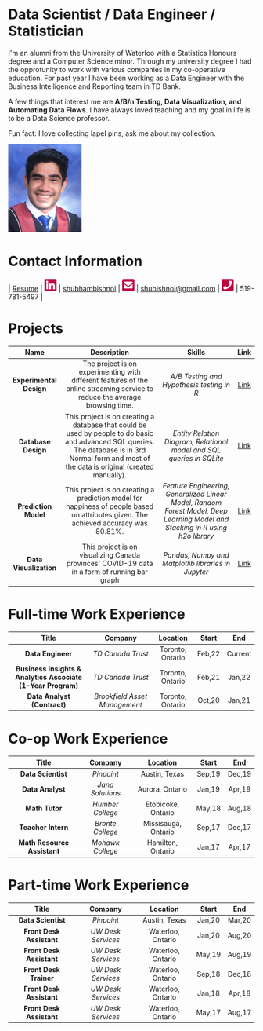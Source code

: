# Data Scientist / Data Engineer / Statistician 

I'm an alumni from the University of Waterloo with a Statistics Honours degree and a Computer Science minor. Through my university degree I had the opprotunity to work with various companies in my co-operative education. For past year I have been working as a Data Engineer with the Business Intelligence and Reporting team in TD Bank.

A few things that interest me are **A/B/n Testing, Data Visualization, and Automating Data Flows**. I have always loved teaching and my goal in life is to be a Data Science professor. 

Fun fact: I love collecting lapel pins, ask me about my collection.

[<img src="./stuff/photo.png" width="150"/>](./stuff/photo.png) 

# Contact Information

| [Resume](./stuff/shubham_bishnoi.pdf) | [<img src="./stuff/linkedin.png" width="25"/>](./stuff/linkedin.png) | [shubhambishnoi](https://www.linkedin.com/in/shubhambishnoi/) | [<img src="./stuff/email.png" width="25"/>](./stuff/email.png) | [shubishnoi@gmail.com](mailto:shubishnoi@gmail.com) | [<img src="./stuff/phone.png" width="25"/>](./stuff/phone.png) | 519-781-5497 |


# Projects

| Name | Description | Skills | Link |
| :---: | :---: | :---: | :---: |
| **Experimental Design** | The project is on experimenting with different features of the online streaming service to reduce the average browsing time. |  *A/B Testing and Hypothesis testing in R* | [Link](./projects/ExperimentalDesign/) |
| **Database Design** | This project is on creating a database that could be used by people to do basic and advanced SQL queries. The database is in 3rd Normal form and most of the data is original (created manually). |  *Entity Relation Diagram, Relational model and SQL queries in SQLite* | [Link](./projects/DatabaseDesign/) |
| **Prediction Model** | This project is on creating a prediction model for happiness of people based on attributes given. The achieved accuracy was 80.81%. |  *Feature Engineering, Generalized Linear Model, Random Forest Model, Deep Learning Model and Stacking in R using h2o library* | [Link](./projects/PredictionClassificationModels) |
| **Data Visualization** | This project is on visualizing Canada provinces' COVID-19 data in a form of running bar graph |  *Pandas, Numpy and Matplotlib libraries in Jupyter* | [Link](./projects/DataVisualization) |


# Full-time Work Experience

| Title | Company | Location | Start | End |
| :---: | :---: | :---: | :---: | :---: |
| **Data Engineer** | *TD Canada Trust* |  Toronto, Ontario | Feb,22 | Current |
| **Business Insights & Analytics Associate (1-Year Program)** | *TD Canada Trust* |  Toronto, Ontario | Feb,21 | Jan,22 |
| **Data Analyst (Contract)** | *Brookfield Asset Management* |  Toronto, Ontario | Oct,20 | Jan,21 |

# Co-op Work Experience

| Title | Company | Location | Start | End |
| :---: | :---: | :---: | :---: | :---: |
| **Data Scientist** | *Pinpoint* |  Austin, Texas | Sep,19 | Dec,19 |
| **Data Analyst** | *Jana Solutions* |  Aurora, Ontario | Jan,19 | Apr,19 |
| **Math Tutor** | *Humber College* |  Etobicoke, Ontario | May,18 | Aug,18 |
| **Teacher Intern** | *Bronte College* |  Missisauga, Ontario | Sep,17 | Dec,17 |
| **Math Resource Assistant** | *Mohawk College* |  Hamilton, Ontario | Jan,17 | Apr,17 |

# Part-time Work Experience

| Title | Company | Location | Start | End |
| :---: | :---: | :---: | :---: | :---: |
| **Data Scientist** | *Pinpoint* |  Austin, Texas | Jan,20 | Mar,20 |
| **Front Desk Assistant** | *UW Desk Services* | Waterloo, Ontario | Jan,20 | Aug,20 |
| **Front Desk Assistant** | *UW Desk Services* | Waterloo, Ontario | May,19 | Aug,19 |
| **Front Desk Trainer** | *UW Desk Services* | Waterloo, Ontario | Sep,18 | Dec,18 |
| **Front Desk Assistant** | *UW Desk Services* | Waterloo, Ontario | Jan,18 | Apr,18 |
| **Front Desk Assistant** | *UW Desk Services* | Waterloo, Ontario | May,17 | Aug,17 |
